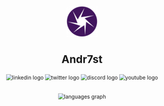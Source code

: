 <!-- Andr7st


### Andrés Segura

Portfolio project [https://andres-segura-dev.vercel.app](https://andres-segura-dev.vercel.app/)



* Hello I'm developer!

<img src="https://raw.githubusercontent.com/Andr7st/Andr7st/main/own/icon/MainImage_0.jpg"/>

<br />



![icon](https://raw.githubusercontent.com/Andr7st/index/main/readme-resources/illustrative-icons/ico-510-64px.png ""   )
![icon](https://raw.githubusercontent.com/Andr7st/index/main/readme-resources/illustrative-icons/ico-522-64px.png ""   )
![icon](https://raw.githubusercontent.com/Andr7st/index/main/readme-resources/illustrative-icons/ico-523-64px.png ""   )
![icon](https://raw.githubusercontent.com/Andr7st/index/main/readme-resources/illustrative-icons/ico-304-64px.png ""   )
![icon](https://raw.githubusercontent.com/Andr7st/index/main/readme-resources/illustrative-icons/ico-120-64px.png ""   )
![icon](https://raw.githubusercontent.com/Andr7st/index/main/readme-resources/illustrative-icons/ico-070-64px.png ""   )


-->

###

<div align="center">
  <img height="84" src="https://github.com/Andr7st/Andr7st/blob/main/own/icon/apple-touch-icon-76x76.png?raw=true" />
  <h1>Andr7st</h1>
</div>

###

<div align="center">
  <img src="https://raw.githubusercontent.com/maurodesouza/profile-readme-generator/master/src/assets/icons/social/linkedin/default.svg" width="52" height="40" alt="linkedin logo"  />
  <img src="https://raw.githubusercontent.com/maurodesouza/profile-readme-generator/master/src/assets/icons/social/twitter/default.svg" width="52" height="40" alt="twitter logo"  />
  <img src="https://raw.githubusercontent.com/maurodesouza/profile-readme-generator/master/src/assets/icons/social/discord/default.svg" width="52" height="40" alt="discord logo"  />
  <img src="https://raw.githubusercontent.com/maurodesouza/profile-readme-generator/master/src/assets/icons/social/youtube/default.svg" width="52" height="40" alt="youtube logo"  />
</div>

<br />
<br />

<div align="center">
  <img src="https://github-readme-stats.vercel.app/api/top-langs?username=Andr7st&locale=en&hide_title=false&layout=compact&card_width=320&langs_count=5&theme=tokyonight&hide_border=false&order=2" height="150" alt="languages graph"  />
</div>

###

<!--

<div align="center">
    <img src="https://img.shields.io/badge/-Linux-000?&logo=Linux" />
    <img src="https://img.shields.io/badge/HTML5-E34F26?style=for-the-badge&logo=html5&logoColor=white" />
    <img src="https://img.shields.io/badge/Java-ED8B00?style=for-the-badge&logo=openjdk&logoColor=white" />
</div>

-->

